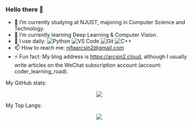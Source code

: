 ### Hello there 👋


- 🔭 I’m currently studying at NJUST, majoring in Computer Science and Technology.
- 🌱 I’m currently learning Deep Learning & Computer Vision.
- 🚀 I use daily: ![Python](https://img.shields.io/badge/-Python-8fcfd1?style=plastic&logo=Python) ![VS Code](https://img.shields.io/badge/-VS%20Code-007ACC?style=plastic&logo=visual-studio-code) ![Git](https://img.shields.io/badge/-Git-black?style=plastic&logo=git) ![C++](https://img.shields.io/badge/-C++-8fcfd1?style=plastic&logo=C%2B%2B)
- 📫 How to reach me: njfqarcsin2@gmail.com
- ⚡ Fun fact: My blog address is https://arcsin2.cloud, although I usually write articles on the WeChat subscription account (account: coder_learning_road).

My GitHub stats:

<div align=center>  <img src="https://github-readme-stats.vercel.app/api?username=UnpureRationalist&theme=tokyonight&count_private=true&show_icons=true" />  </div>



My Top Langs:

<div align=center>  <img src="https://github-readme-stats.vercel.app/api/top-langs/?username=UnpureRationalist&layout=compact&langs_count=6&theme=tokyonight&hide=html,css,assembly" />  <div>

